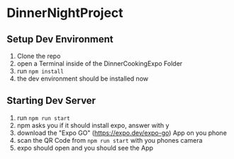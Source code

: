 # DinnerNightProject

## Setup Dev Environment

1. Clone the repo
2. open a Terminal inside of the DinnerCookingExpo Folder
3. run ```npm install```
4. the dev environment should be installed now

## Starting Dev Server

1. run ```npm run start```
2. npm asks you if it should install expo, answer with y
3. download the "Expo GO" (https://expo.dev/expo-go) App on you phone
4. scan the QR Code from ```npm run start``` with you phones camera
5. expo should open and you should see the App
